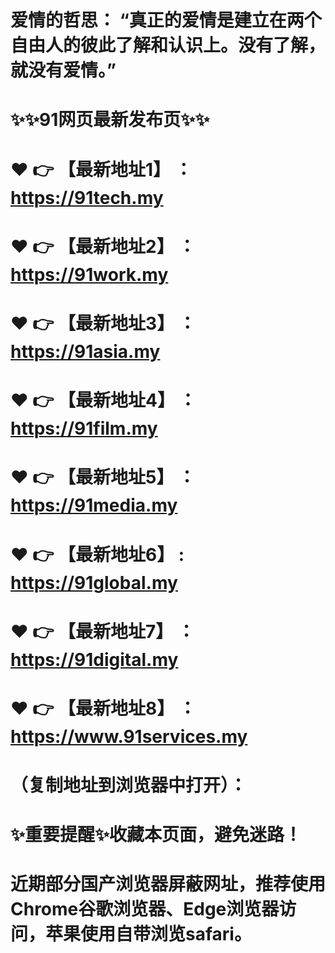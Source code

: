 # 爱情的哲思： “真正的爱情是建立在两个自由人的彼此了解和认识上。没有了解，就没有爱情。”
# ✨✨91网页最新发布页✨✨
# ❤️ 👉 【最新地址1】 ：https://91tech.my
# ❤️ 👉 【最新地址2】 ：https://91work.my
# ❤️ 👉 【最新地址3】 ：https://91asia.my
# ❤️ 👉 【最新地址4】 ：https://91film.my
# ❤️ 👉 【最新地址5】 ：https://91media.my
# ❤️ 👉 【最新地址6】 : https://91global.my
# ❤️ 👉 【最新地址7】 ：https://91digital.my
# ❤️ 👉 【最新地址8】 ：https://www.91services.my
# （复制地址到浏览器中打开）：
# ✨重要提醒✨收藏本页面，避免迷路！
# 近期部分国产浏览器屏蔽网址，推荐使用Chrome谷歌浏览器、Edge浏览器访问，苹果使用自带浏览safari。
